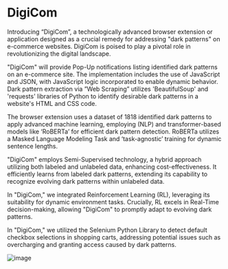 # DigiCom
Introducing “DigiCom”, a technologically advanced browser extension or application designed as a crucial remedy for addressing "dark patterns" on e-commerce websites. DigiCom is poised to play a pivotal role in revolutionizing the digital landscape.

"DigiCom" will provide Pop-Up notifications listing identified dark patterns on an e-commerce site. The implementation includes the use of JavaScript and JSON, with JavaScript logic incorporated to enable dynamic behavior. Dark pattern extraction via ”Web Scraping” utilizes 'BeautifulSoup' and 'requests' libraries of Python to identify desirable dark patterns in a website's HTML and CSS code.

The browser extension uses a dataset of 1818 identified dark patterns to apply advanced machine learning, employing (NLP) and transformer-based models like ‘RoBERTa’ for efficient dark pattern detection. RoBERTa utilizes a Masked Language Modeling Task and ‘task-agnostic’ training for dynamic sentence lengths.

"DigiCom" employs Semi-Supervised technology, a hybrid approach utilizing both labeled and unlabeled data, enhancing cost-effectiveness. It efficiently learns from labeled dark patterns, extending its capability to recognize evolving dark patterns within unlabeled data.

In "DigiCom," we integrated Reinforcement Learning (RL), leveraging its suitability for dynamic environment tasks. Crucially, RL excels in Real-Time decision-making, allowing "DigiCom" to promptly adapt to evolving dark patterns.

In "DigiCom," we utilized the Selenium Python Library to detect default checkbox selections in shopping carts, addressing potential issues such as overcharging and granting access caused by dark patterns.

![image](https://github.com/Saini-Anmol/DigiCom/assets/114739487/ac2e2f64-9977-4f69-be9c-7446380ff3de)
